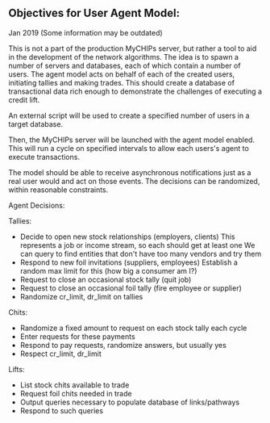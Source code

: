 ## Objectives for User Agent Model:
Jan 2019 (Some information may be outdated)

This is not a part of the production MyCHIPs server, but rather a tool to aid
in the development of the network algorithms.  The idea is to spawn a number of
servers and databases, each of which contain a number of users.  The agent
model acts on behalf of each of the created users, initiating tallies and 
making trades.  This should create a database of transactional data rich enough
to demonstrate the challenges of executing a credit lift.

An external script will be used to create a specified number of users in a
target database.

Then, the MyCHIPs server will be launched with the agent model enabled.  This
will run a cycle on specified intervals to allow each users's agent to execute
transactions.

The model should be able to receive asynchronous notifications just as a real 
user would and act on those events.  The decisions can be randomized, within
reasonable constraints.

Agent Decisions:

Tallies:
  - Decide to open new stock relationships (employers, clients)
    This represents a job or income stream, so each should get at least one
    We can query to find entities that don't have too many vendors and try them
  - Respond to new foil invitations (suppliers, employees)
    Establish a random max limit for this (how big a consumer am I?)
  - Request to close an occasional stock tally (quit job)
  - Request to close an occasional foil tally (fire employee or supplier)
  - Randomize cr_limit, dr_limit on tallies
    
Chits:
  - Randomize a fixed amount to request on each stock tally each cycle
  - Enter requests for these payments
  - Respond to pay requests, randomize answers, but usually yes
  - Respect cr_limit, dr_limit

Lifts:
  - List stock chits available to trade
  - Request foil chits needed in trade
  - Output queries necessary to populate database of links/pathways
  - Respond to such queries
